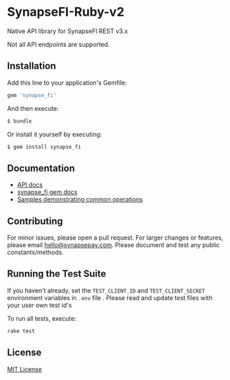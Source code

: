 # SynapseFI-Ruby-v2

Native API library for SynapseFI REST v3.x

Not all API endpoints are supported.

## Installation

Add this line to your application's Gemfile:

```ruby
gem 'synapse_fi'
```

And then execute:

```bash
$ bundle
```

Or install it yourself by executing:

```bash
$ gem install synapse_fi
```
## Documentation

- [API docs](http://docs.synapsefi.com/v3.1)
- [synapse_fi gem docs](https://www.rubydoc.info/gems/synapse_fi)
- [Samples demonstrating common operations](samples.md)

## Contributing

For minor issues, please open a pull request. For larger changes or features, please email hello@synapsepay.com. Please document and test any public constants/methods.

## Running the Test Suite

If you haven't already, set the `TEST_CLIENT_ID` and `TEST_CLIENT_SECRET` environment variables in `.env` file .
Please read and update test files with your user own test id's

To run all tests, execute:

```bash
rake test
```

## License

[MIT License](LICENSE)


